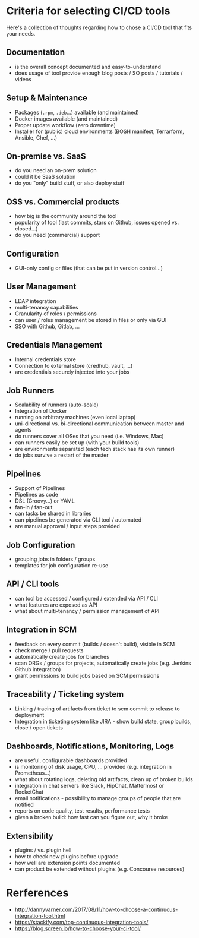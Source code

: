 Criteria for selecting CI/CD tools
==================================

Here's a collection of thoughts regarding how to chose a CI/CD tool that fits your needs.


Documentation
-------------

* is the overall concept documented and easy-to-understand
* does usage of tool provide enough blog posts / SO posts / tutorials / videos


Setup & Maintenance
-------------------

* Packages (`.rpm`, `.deb`...) available (and maintained)
* Docker images available (and maintained)
* Proper update workflow (zero downtime)
* Installer for (public) cloud environments (BOSH manifest, Terrarform, Ansible, Chef, ...)


On-premise vs. SaaS
-------------------

* do you need an on-prem solution
* could it be SaaS solution
* do you "only" build stuff, or also deploy stuff


OSS vs. Commercial products
---------------------------

* how big is the community around the tool
* popularity of tool (last commits, stars on Github, issues opened vs. closed...)
* do you need (commercial) support


Configuration
-------------

* GUI-only config or files (that can be put in version control...)


User Management
---------------

* LDAP integration
* multi-tenancy capabilities
* Granularity of roles / permissions
* can user / roles management be stored in files or only via GUI
* SSO with Github, Gitlab, ...


Credentials Management
----------------------

* Internal credentials store
* Connection to external store (credhub, vault, ...)
* are credentials securely injected into your jobs


Job Runners
-----------

* Scalability of runners (auto-scale)
* Integration of Docker
* running on arbitrary machines (even local laptop)
* uni-directional vs. bi-directional communication between master and agents
* do runners cover all OSes that you need (i.e. Windows, Mac)
* can runners easily be set up (with your build tools)
* are environments separated (each tech stack has its own runner)
* do jobs survive a restart of the master


Pipelines
---------

* Support of Pipelines
* Pipelines as code
* DSL (Groovy...) or YAML
* fan-in / fan-out
* can tasks be shared in libraries
* can pipelines be generated via CLI tool / automated
* are manual approval / input steps provided


Job Configuration
-----------------

* grouping jobs in folders / groups
* templates for job configuration re-use


API / CLI tools
---------------

* can tool be accessed / configured / extended via API / CLI
* what features are exposed as API
* what about multi-tenancy / permission management of API


Integration in SCM
------------------

* feedback on every commit (builds / doesn't build), visible in SCM
* check merge / pull requests
* automatically create jobs for branches
* scan ORGs / groups for projects, automatically create jobs (e.g. Jenkins Github integration)
* grant permissions to build jobs based on SCM permissions


Traceability / Ticketing system
-------------------------------

* Linking / tracing of artifacts from ticket to scm commit to release to deployment
* Integration in ticketing system like JIRA - show build state, group builds, close / open tickets


Dashboards, Notifications, Monitoring, Logs
-------------------------------------------

* are useful, configurable dashboards provided
* is monitoring of disk usage, CPU, ... provided (e.g. integration in Prometheus...)
* what about rotating logs, deleting old artifacts, clean up of broken builds
* integration in chat servers like Slack, HipChat, Mattermost or RocketChat
* email notifications - possibility to manage groups of people that are notified
* reports on code quality, test results, performance tests
* given a broken build: how fast can you figure out, why it broke


Extensibility
-------------

* plugins / vs. plugin hell
* how to check new plugins before upgrade
* how well are extension points documented
* can product be extended without plugins (e.g. Concourse resources)


Rerferences
===========

* http://dannyvarner.com/2017/08/11/how-to-choose-a-continuous-integration-tool.html
* https://stackify.com/top-continuous-integration-tools/
* https://blog.sqreen.io/how-to-choose-your-ci-tool/
